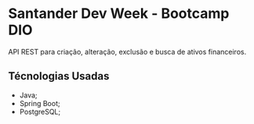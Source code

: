 # Santander Dev Week - Bootcamp DIO
API REST para criação, alteração, exclusão e busca de ativos financeiros.

## Técnologias Usadas
- Java;
- Spring Boot;
- PostgreSQL;
